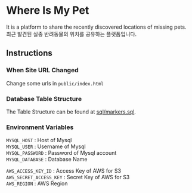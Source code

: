# Where Is My Pet

It is a platform to share the recently discovered locations of missing pets.  
최근 발견된 실종 반려동물의 위치를 공유하는 플랫폼입니다.

## Instructions

### When Site URL Changed
Change some urls in `public/index.html`

### Database Table Structure
The Table Structure can be found at [sql/markers.sql](/sql/markers.sql).


### Environment Variables

`MYSQL_HOST` : Host of Mysql  
`MYSQL_USER` : Username of Mysql  
`MYSQL_PASSWORD` : Password of Mysql account  
`MYSQL_DATABASE` : Database Name


`AWS_ACCESS_KEY_ID` : Access Key of AWS for S3  
`AWS_SECRET_ACCESS_KEY` : Secret Key of AWS for S3  
`AWS_REGION` : AWS Region